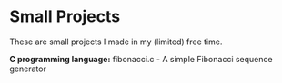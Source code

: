 # Small Projects

These are small projects I made in my (limited) free time.

**C programming language:**
fibonacci.c - A simple Fibonacci sequence generator
